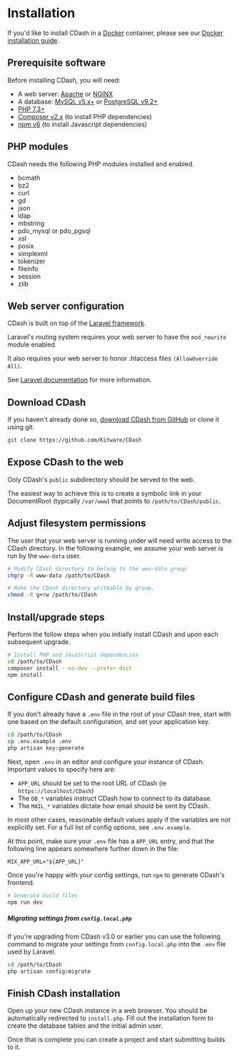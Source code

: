 # Installation

If you'd like to install CDash in a [Docker](https://www.docker.com) container, please see our
[Docker installation guide](docker.md).

## Prerequisite software

Before installing CDash, you will need:

- A web server: [Apache](https://httpd.apache.org) or [NGINX](https://www.nginx.com)
- A database: [MySQL v5.x+](https://www.mysql.com) or [PostgreSQL v9.2+](https://www.postgresql.org)
- [PHP 7.3+](https://www.php.net)
- [Composer v2.x](https://getcomposer.org) (to install PHP dependencies)
- [npm v6](https://www.npmjs.com/) (to install Javascript dependencies)

## PHP modules

CDash needs the following PHP modules installed and enabled.

- bcmath
- bz2
- curl
- gd
- json
- ldap
- mbstring
- pdo_mysql or pdo_pgsql
- xsl
- posix
- simplexml
- tokenizer
- fileinfo
- session
- zlib

## Web server configuration

CDash is built on top of the [Laravel framework](https://laravel.com).

Laravel's routing system requires your web server to have the `mod_rewrite` module enabled.

It also requires your web server to honor .htaccess files `(AllowOverride All)`.

See [Laravel documentation](https://laravel.com/docs/6.x/installation#pretty-urls) for more information.

## Download CDash

If you haven't already done so, [download CDash from GitHub](https://github.com/Kitware/CDash/releases) or clone it using git.

```bash
git clone https://github.com/Kitware/CDash
```

## Expose CDash to the web

Only CDash's `public` subdirectory should be served to the web.

The easiest way to achieve this is to create a symbolic link in your DocumentRoot
(typically `/var/www`) that points to `/path/to/CDash/public`.

## Adjust filesystem permissions

The user that your web server is running under will need write access to the CDash directory.
In the following example, we assume your web server is run by the `www-data` user.

```bash
# Modify CDash directory to belong to the www-data group
chgrp -R www-data /path/to/CDash

# Make the CDash directory writeable by group.
chmod -R g+rw /path/to/CDash
```

## Install/upgrade steps

Perform the follow steps when you initially install CDash and upon each subsequent upgrade.

```bash
# Install PHP and JavaScript dependencies
cd /path/to/CDash
composer install --no-dev --prefer-dist
npm install
```

## Configure CDash and generate build files

If you don't already have a `.env` file in the root of your CDash tree, start with
one based on the default configuration, and set your application key.

```bash
cd /path/to/CDash
cp .env.example .env
php artisan key:generate
```

Next, open `.env` in an editor and configure your instance of CDash.
Important values to specify here are:

* `APP_URL` should be set to the root URL of CDash (ie `https://localhost/CDash`)
* The `DB_*` variables instruct CDash how to connect to its database.
* The `MAIL_*` variables dictate how email should be sent by CDash.

In most other cases, reasonable default values apply if the variables are not explicitly set.
For a full list of config options, see `.env.example`.

At this point, make sure your `.env` file has a `APP_URL` entry, and that the following line
appears somewhere further down in the file:
```
MIX_APP_URL="${APP_URL}"
```

Once you're happy with your config settings, run `npm` to generate CDash's frontend.

```bash
# Generate build files
npm run dev
```

##### Migrating settings from `config.local.php`
If you're upgrading from CDash v3.0 or earlier you can use the following command to migrate
your settings from `config.local.php` into the `.env` file used by Laravel.

```bash
cd /path/to/CDash
php artisan config:migrate
```

## Finish CDash installation

Open up your new CDash instance in a web browser. You should be automatically
redirected to `install.php`. Fill out the installation form to create the
database tables and the initial admin user.

Once that is complete you can create a project and start submitting builds to it.
